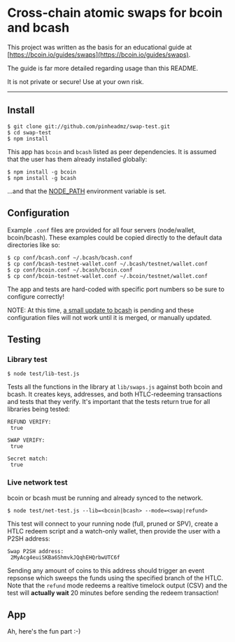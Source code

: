 # Cross-chain atomic swaps for bcoin and bcash

This project was written as the basis for an educational guide at
[https://bcoin.io/guides/swaps](https://bcoin.io/guides/swaps).

The guide is far more detailed regarding usage than this README.

It is not private or secure! Use at your own risk.

---

## Install

```
$ git clone git://github.com/pinheadmz/swap-test.git
$ cd swap-test
$ npm install
```

This app has `bcoin` and `bcash` listed as peer dependencies.
It is assumed that the user has them already installed globally:

```
$ npm install -g bcoin
$ npm install -g bcash
```

...and that the [NODE_PATH](https://nodejs.org/api/modules.html#modules_loading_from_the_global_folders)
environment variable is set.

## Configuration

Example `.conf` files are provided for all four servers (node/wallet, bcoin/bcash).
These examples could be copied directly to the default data directories like so:

```
$ cp conf/bcash.conf ~/.bcash/bcash.conf
$ cp conf/bcash-testnet-wallet.conf ~/.bcash/testnet/wallet.conf
$ cp conf/bcoin.conf ~/.bcash/bcoin.conf
$ cp conf/bcoin-testnet-wallet.conf ~/.bcoin/testnet/wallet.conf
```

The app and tests are hard-coded with specific port numbers so be sure to configure correctly!

NOTE: At this time, [a small update to bcash](https://github.com/bcoin-org/bcash/pull/92/files)
is pending and these configuration files will not work until it is merged, or manually updated.

## Testing

### Library test

```
$ node test/lib-test.js
```

Tests all the functions in the library at `lib/swaps.js` against both bcoin and bcash.
It creates keys, addresses, and both HTLC-redeeming transactions and tests that they verify.
It's important that the tests return true for all libraries being tested:

```
REFUND VERIFY:
 true

SWAP VERIFY:
 true

Secret match:
 true
 ```

### Live network test

bcoin or bcash must be running and already synced to the network.


```
$ node test/net-test.js --lib=<bcoin|bcash> --mode=<swap|refund>
```

This test will connect to your running node (full, pruned or SPV), create a HTLC redeem script
and a watch-only wallet, then provide the user with a P2SH address:

```
Swap P2SH address:
 2MyAcg4euiSKBa6ShmvkJQqhEHQrbwUTC6f
```

Sending any amount of coins to this address should trigger an event repsonse which
sweeps the funds using the specified branch of the HTLC. Note that the `refund` mode
redeems a realtive timelock output (CSV) and the test will **actually wait** 20 minutes before sending
the redeem transaction!

## App

Ah, here's the fun part :-)




